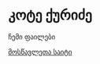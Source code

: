 # კოტე ქურიძე
ჩემი ფაილები

[მოსწავლეთა საიტი](http://gess.dsl.ge/ "გაკვეთილების საიტი მოსწავლეთათვის" )
